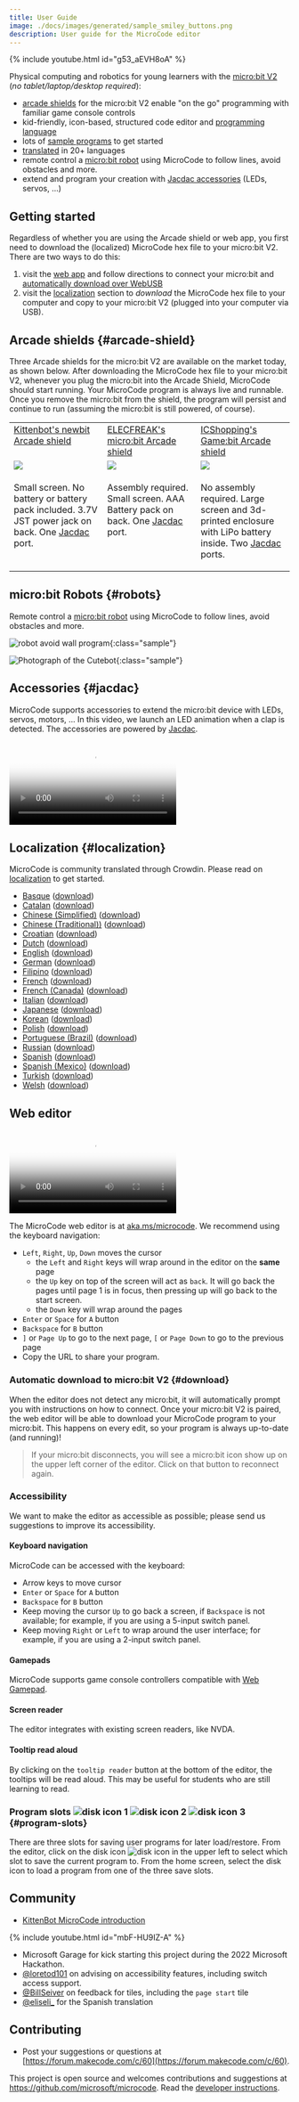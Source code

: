 ```yaml
---
title: User Guide
image: ./docs/images/generated/sample_smiley_buttons.png
description: User guide for the MicroCode editor
---
```


{% include youtube.html id="g53_aEVH8oA" %}

Physical computing and robotics for young learners with the [micro:bit V2](https://microbit.org) (_no tablet/laptop/desktop required_):

-   [arcade shields](#arcade-shields) for the micro:bit V2 enable "on the go" programming with familiar game console controls
-   kid-friendly, icon-based, structured code editor and [programming language](./language)
-   lots of [sample programs](./samples) to get started
-   [translated](#localization) in 20+ languages
-   remote control a [micro:bit robot](./robot) using MicroCode
    to follow lines, avoid obstacles and more.
-   extend and program your creation with [Jacdac accessories](#jacdac) (LEDs, servos, ...)

## Getting started

Regardless of whether you are using the Arcade shield or web app, you first need to download the (localized) MicroCode hex file to your micro:bit V2. There are two ways to do this:

1. visit the [web app](https://aka.ms/microcode) and follow directions to connect your micro:bit and [automatically download over WebUSB](#download)
2. visit the [localization](#localization) section to _download_ the MicroCode hex file to your computer and copy to your micro:bit V2 (plugged into your computer via USB).

## Arcade shields {#arcade-shield}

Three Arcade shields for the micro:bit V2 are available on the market today, as shown below. After downloading the MicroCode hex file to your micro:bit V2, whenever you plug the micro:bit into the Arcade Shield, MicroCode should start running. Your MicroCode program is always live and runnable. Once you remove the micro:bit from the shield, the program will persist and continue to run (assuming the micro:bit is still powered, of course).

<table>
<tr valign="top">
<td width="33%" >
<a href="https://www.kittenbot.cc/products/newbit-arcade-shield">
Kittenbot's newbit Arcade shield
</a>
</td><td width="33%" >
<a href="https://shop.elecfreaks.com/products/micro-bit-retro-programming-arcade">
ELECFREAK's micro:bit Arcade shield
</a>
</td>
<td width="33%" >
<a href="https://www.icshop.com.tw/products/368112100137?locale=en">
ICShopping's Game:bit Arcade shield
</a>
</td></tr>
<tr>
<td>
<a alt="Kittenbot's newbit Arcade shield" href="https://www.kittenbot.cc/products/newbit-arcade-shield">
<img src="../assets/newbit-shield.png">
</a>
</td><td>
<a alt="ELECFREAK's micro:bit Retro Arcade shield" href="https://shop.elecfreaks.com/products/micro-bit-retro-programming-arcade">
<img src="../assets/elecfreaks-shield.png">
</a>
</td><td>
<a alt="ICShopping's Game:bit" href="https://www.icshop.com.tw/products/368112100137?locale=en">
<img src="../assets/gamebit-shield.png">
</a>
</td></tr>
<tr valign="top">
<td>

Small screen. No battery or battery pack included. 3.7V JST power jack on back. One <a href="https://aka.ms/jacdac">Jacdac</a> port.

</td>

<td>

Assembly required. Small screen. AAA Battery pack on back. One <a href="https://aka.ms/jacdac">Jacdac</a> port.

</td>
<td>

No assembly required. Large screen and 3d-printed enclosure with LiPo battery inside. Two <a href="https://aka.ms/jacdac">Jacdac</a> ports.

</td>
</tr>

</table>

## micro:bit Robots {#robots}

Remote control a [micro:bit robot](./robot) using MicroCode
to follow lines, avoid obstacles and more.

![robot avoid wall program](./images/generated/sample_robot_showcase_page_1.png){:class="sample"}

![Photograph of the Cutebot](./images/robots.jpg){:class="sample"}

## Accessories {#jacdac}

MicroCode supports accessories to extend the micro:bit device with LEDs, servos, motors, ...
In this video, we launch an LED animation when a clap is detected. The accessories are powered by [Jacdac](https://microsoft.github.io/jacdac-docs).

<video class="sample" poster="./videos/jacdac-led.png" src="./videos/jacdac-led.mp4" controls="true"></video>

## Localization {#localization}

MicroCode is community translated through Crowdin. Please read on [localization](./localization) to get started.

-   [Basque](../eu.html) ([download](../assets/hex/microcode-eu.hex))
-   [Catalan](../ca.html) ([download](../assets/hex/microcode-ca.hex))
-   [Chinese (Simplified)](../zh-CN.html) ([download](../assets/hex/microcode-zh-cn.hex))
-   [Chinese (Traditional))](../zh-HK.html) ([download](../assets/hex/microcode-zh-hk.hex))
-   [Croatian](../hr.html) ([download](../assets/hex/microcode-hr.hex))
-   [Dutch](../nl.html) ([download](../assets/hex/microcode-nl.hex))
-   [English](../) ([download](../assets/hex/microcode-en.hex))
-   [German](../de.html) ([download](../assets/hex/microcode-de.hex))
-   [Filipino](../fil.html) ([download](../assets/hex/microcode-fil.hex))
-   [French](../fr.html) ([download](../assets/hex/microcode-fr.hex))
-   [French (Canada)](../fr-CA.html) ([download](../assets/hex/microcode-fr-ca.hex))
-   [Italian](../it.html) ([download](../assets/hex/microcode-it.hex))
-   [Japanese](../ja.html) ([download](../assets/hex/microcode-ja.hex))
-   [Korean](../ko.html) ([download](../assets/hex/microcode-ko.hex))
-   [Polish](../pl.html) ([download](../assets/hex/microcode-pl.hex))
-   [Portuguese (Brazil)](../pt-BR.html) ([download](../assets/hex/microcode-pt-br.hex))
-   [Russian](../ru.html) ([download](../assets/hex/microcode-ru.hex))
-   [Spanish](../es-ES.html) ([download](../assets/hex/microcode-es-es.hex))
-   [Spanish (Mexico)](../es-MX.html) ([download](../assets/hex/microcode-es-mx.hex))
-   [Turkish](../tr.html) ([download](../assets/hex/microcode-tr.hex))
-   [Welsh](../cy.html) ([download](../assets/hex/microcode-cy.hex))

## Web editor

<video class="sample" poster="./videos/smiley-buttons.png" src="./videos/smiley-buttons.mp4" controls="true"></video>

The MicroCode web editor is at [aka.ms/microcode](https://aka.ms/microcode).
We recommend using the keyboard navigation:

-   `Left`, `Right`, `Up`, `Down` moves the cursor
    -   the `Left` and `Right` keys will wrap around in the editor on the **same** page
    -   the `Up` key on top of the screen will act as `back`. It will go back the pages until page 1 is in focus, then pressing up will go back to the start screen.
    -   the `Down` key will wrap around the pages
-   `Enter` or `Space` for `A` button
-   `Backspace` for `B` button
-   `]` or `Page Up` to go to the next page, `[` or `Page Down` to go to the previous page
-   Copy the URL to share your program.

### Automatic download to micro:bit V2 {#download}

When the editor does not detect any micro:bit, it will automatically prompt you with instructions
on how to connect. Once your micro:bit V2 is paired, the web editor will be able to download your
MicroCode program to your micro:bit. This happens on every edit, so your program
is always up-to-date (and running)!

> If your micro:bit disconnects, you will see a micro:bit icon show up on the upper left corner of the editor. Click on that button to reconnect again.

### Accessibility

We want to make the editor as accessible as possible; please send us suggestions to improve its accessibility.

#### Keyboard navigation

MicroCode can be accessed with the keyboard:

-   Arrow keys to move cursor
-   `Enter` or `Space` for `A` button
-   `Backspace` for `B` button
-   Keep moving the cursor `Up` to go back a screen, if `Backspace` is not available;
    for example, if you are using a 5-input switch panel.
-   Keep moving `Right` or `Left` to wrap around the user interface; for example,
    if you are using a 2-input switch panel.

#### Gamepads

MicroCode supports game console controllers compatible with [Web Gamepad](https://developer.mozilla.org/en-US/docs/Web/API/Gamepad).

#### Screen reader

The editor integrates with existing screen readers, like NVDA.

#### Tooltip read aloud

By clicking on the `tooltip reader` button at the bottom of the editor, the tooltips will be read aloud. This may be useful for students who are still learning to read.

### Program slots ![disk icon 1](./images/generated/icon_disk1.png) ![disk icon 2](./images/generated/icon_disk2.png) ![disk icon 3](./images/generated/icon_disk3.png) {#program-slots}

There are three slots for saving user programs for later load/restore. From the editor, click on the disk icon
![disk icon](./images/generated/icon_disk.png)
in the upper left to select which slot to save the current program to. From the home screen, select the disk icon to load a program from one of the three save slots.

## Community

-   [KittenBot MicroCode introduction](https://mp.weixin.qq.com/s/yBQMU2IAbeHgr-ok05THTA)

{% include youtube.html id="mbF-HU9IZ-A" %}

-   Microsoft Garage for kick starting this project during the 2022 Microsoft Hackathon.
-   [@loretod101](https://twitter.com/loretod101) on advising on accessibility features, including switch access support.
-   [@BillSeiver](https://twitter.com/BillSiever) on feedback for tiles, including the `page start` tile
-   [@eliseli\_](https://twitter.com/eliseli_) for the Spanish translation

## Contributing

-   Post your suggestions or questions at [https://forum.makecode.com/c/60](https://forum.makecode.com/c/60).

This project is open source and welcomes contributions and suggestions at https://github.com/microsoft/microcode.
Read the [developer instructions](./develop.md).
